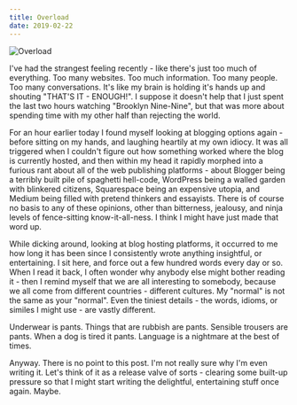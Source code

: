 ```yaml
---
title: Overload
date: 2019-02-22
---
```


![Overload](https://source.unsplash.com/l7dbl-sUg3k/1600x900)

I've had the strangest feeling recently - like there's just too much of everything. Too many websites. Too much information. Too many people. Too many conversations. It's like my brain is holding it's hands up and shouting "THAT'S IT - ENOUGH!". I suppose it doesn't help that I just spent the last two hours watching "Brooklyn Nine-Nine", but that was more about spending time with my other half than rejecting the world.

For an hour earlier today I found myself looking at blogging options again - before sitting on my hands, and laughing heartily at my own idiocy. It was all triggered when I couldn't figure out how something worked where the blog is currently hosted, and then within my head it rapidly morphed into a furious rant about all of the web publishing platforms - about Blogger being a terribly built pile of spaghetti hell-code, WordPress being a walled garden with blinkered citizens, Squarespace being an expensive utopia, and Medium being filled with pretend thinkers and essayists. There is of course no basis to any of these opinions, other than bitterness, jealousy, and ninja levels of fence-sitting know-it-all-ness. I think I might have just made that word up.

While dicking around, looking at blog hosting platforms, it occurred to me how long it has been since I consistently wrote anything insightful, or entertaining. I sit here, and force out a few hundred words every day or so. When I read it back, I often wonder why anybody else might bother reading it - then I remind myself that we are all interesting to somebody, because we all come from different countries - different cultures. My "normal" is not the same as your "normal". Even the tiniest details - the words, idioms, or similes I might use - are vastly different.

Underwear is pants. Things that are rubbish are pants. Sensible trousers are pants. When a dog is tired it pants. Language is a nightmare at the best of times.

Anyway. There is no point to this post. I'm not really sure why I'm even writing it. Let's think of it as a release valve of sorts - clearing some built-up pressure so that I might start writing the delightful, entertaining stuff once again. Maybe.